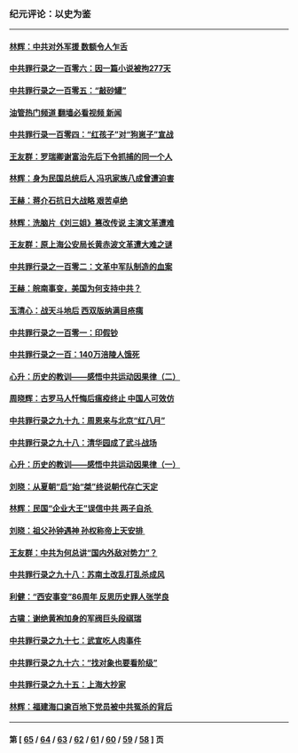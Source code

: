 ### 纪元评论：以史为鉴
---
#### [林辉：中共对外军援 数额令人乍舌](../../pages/nsc1028/n13914615.md?01250330) 
#### [中共罪行录之一百零六：因一篇小说被拘277天](../../pages/nsc1028/n13913548.md?01250330) 
#### [中共罪行录之一百零五：“敲砂罐”](../../pages/nsc1028/n13912910.md?01250330) 
#### [油管热门频道 翻墙必看视频 新闻](ok?01250330)
#### [中共罪行录一百零四：“红孩子”对“狗崽子”宣战](../../pages/nsc1028/n13908811.md?01250330) 
#### [王友群：罗瑞卿谢富治先后下令抓捕的同一个人](../../pages/nsc1028/n13907857.md?01250330) 
#### [林辉：身为民国总统后人 冯巩家族八成曾遭迫害](../../pages/nsc1028/n13907756.md?01250330) 
#### [王赫：蒋介石抗日大战略 艰苦卓绝](../../pages/nsc1028/n13904249.md?01250330) 
#### [林辉：洗脑片《刘三姐》篡改传说 主演文革遭难](../../pages/nsc1028/n13899238.md?01250330) 
#### [王友群：原上海公安局长黄赤波文革遭大难之谜](../../pages/nsc1028/n13898139.md?01250330) 
#### [中共罪行录之一百零二：文革中军队制造的血案](../../pages/nsc1028/n13897782.md?01250330) 
#### [王赫：皖南事变，美国为何支持中共？](../../pages/nsc1028/n13897035.md?01250330) 
#### [玉清心：战天斗地后 西双版纳满目疮痍](../../pages/nsc1028/n13895566.md?01250330) 
#### [中共罪行录之一百零一：印假钞](../../pages/nsc1028/n13896066.md?01250330) 
#### [中共罪行录之一百：140万涪陵人饿死](../../pages/nsc1028/n13892716.md?01250330) 
#### [心升：历史的教训——感悟中共运动因果律（二）](../../pages/nsc1028/n13892402.md?01250330) 
#### [周晓辉：古罗马人忏悔后瘟疫终止 中国人可效仿](../../pages/nsc1028/n13891767.md?01250330) 
#### [中共罪行录之九十九：周恩来与北京“红八月”](../../pages/nsc1028/n13892095.md?01250330) 
#### [中共罪行录之九十八：清华园成了武斗战场](../../pages/nsc1028/n13891003.md?01250330) 
#### [心升：历史的教训——感悟中共运动因果律（一）](../../pages/nsc1028/n13890731.md?01250330) 
#### [刘晓：从夏朝“启”始“桀”终说朝代存亡天定](../../pages/nsc1028/n13874028.md?01250330) 
#### [林辉：民国“企业大王”误信中共  两子自杀 ](../../pages/nsc1028/n13886313.md?01250330) 
#### [刘晓：祖父孙钟遇神 孙权称帝上天安排 ](../../pages/nsc1028/n13882761.md?01250330) 
#### [王友群：中共为何总讲“国内外敌对势力”？](../../pages/nsc1028/n13881858.md?01250330) 
#### [中共罪行录之九十八：苏南土改乱打乱杀成风](../../pages/nsc1028/n13881845.md?01250330) 
#### [利健：“西安事变”86周年 反思历史罪人张学良](../../pages/nsc1028/n13882019.md?01250330) 
#### [古啸：谢绝黄袍加身的军阀巨头段祺瑞](../../pages/nsc1028/n13881966.md?01250330) 
#### [中共罪行录之九十七：武宣吃人肉事件](../../pages/nsc1028/n13881566.md?01250330) 
#### [中共罪行录之九十六：“找对象也要看阶级”](../../pages/nsc1028/n13880181.md?01250330) 
#### [中共罪行录之九十五：上海大抄家](../../pages/nsc1028/n13879492.md?01250330) 
#### [林辉：福建海口逾百地下党员被中共冤杀的背后](../../pages/nsc1028/n13878946.md?01250330) 

---
#### 第 [ [65](./65.md?01250330) / [64](./64.md?01250330) / [63](./63.md?01250330) / [62](./62.md?01250330) / [61](./61.md?01250330) / [60](./60.md?01250330) / [59](./59.md?01250330) / [58](./58.md?01250330) ] 页
